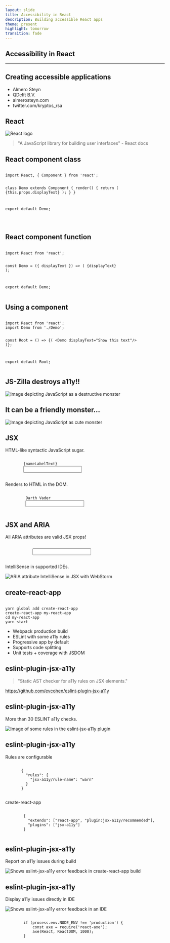 ```yaml
---
layout: slide
title: Accessibility in React
description: Building accessible React apps
theme: present
highlight: tomorrow
transition: fade
---
```


<section id="main">
<h1>Accessibility in React</h1>
<hr>
<h2>Creating accessible applications</h2>
<ul>
    <li>Almero Steyn</li>
    <li>QDelft B.V.</li>
    <li>almerosteyn.com</li>
    <li>twitter.com/kryptos_rsa</li>
</ul>
</section>
<section>
<h1>React</h1>
<img src="/css/images/2017-05-11-accessible-react/react-logo.svg" alt="React logo" style="max-width: 20%"/>
<blockquote>
"A JavaScript library for building user interfaces" - React docs
</blockquote>
</section>
<section>
<h1>React component class</h1>
<pre><code class="javascript" data-trim>
import React, { Component } from 'react';

class Demo extends Component {
    render() {
        return (
            <span>{this.props.displayText}</span>
        );
    }
}

export default Demo;

</code></pre>
</section>
<section>
<h1>React component function</h1>
<pre><code class="javascript" data-trim>
import React from 'react';

const Demo = ({ displayText }) => (
    <span>{displayText}</span>
);

export default Demo;
</code></pre>
</section>
<section>
<h1>Using a component</h1>
<pre><code class="javascript" data-trim>
import React from 'react';
import Demo from './Demo';

const Root = () => {(
     &lt;Demo displayText="Show this text"/>
)};

export default Root;
</code></pre>
</section>
<section>
<h1>JS-Zilla destroys a11y!!</h1>
<img src="/css/images/2017-05-11-accessible-react/godzilla.jpg" alt="Image depicting JavaScript as a destructive monster"/>
</section>
<section>
<h1>It can be a friendly monster...</h1>
<img src="/css/images/2017-05-11-accessible-react/friendly-monster2.jpg" alt="Image depicting JavaScript as cute monster"/>
</section>
<section>
    <h1>JSX</h1>
    <p>HTML-like syntactic JavaScript sugar.</p>
    <pre><code class="html" data-trim>
        <label htmlFor={nameId}>{nameLabelText}</label>
        <input id={nameId} type="text" />
    </code></pre>
    Renders to HTML in the DOM.
    <pre><code class="html" data-trim>
         <label for="name">Darth Vader</label>
         <input id="name" type="text" />
    </code></pre>
</section>
<section>
    <h1>JSX and ARIA</h1>
    <p>All ARIA attributes are valid JSX props!</p>
    <pre><code class="html" data-trim>
            <input id={nameId} aria-label={accessibleLabel} type="text" />
    </code></pre>
    <p>IntelliSense in supported IDEs.</p>
    <img src="/css/images/2017-05-11-accessible-react/IDE-intellisense.png" alt="ARIA attribute IntelliSense in JSX with WebStorm"/>
</section>
<section>
<h1 class="no-capitalize">create-react-app</h1>
<pre><code class="javascript" data-trim>
yarn global add create-react-app
create-react-app my-react-app
cd my-react-app
yarn start
</code></pre>
<ul>
    <li>Webpack production build</li>
    <li>ESLint with some a11y rules</li>
    <li>Progressive app by default</li>
    <li>Supports code splitting</li>
    <li>Unit tests + coverage with JSDOM</li>
</ul>
</section>
<section>
<h1 class="no-capitalize">eslint-plugin-jsx-a11y</h1>
<blockquote>
"Static AST checker for a11y rules on JSX elements."
</blockquote>
<a href="https://github.com/evcohen/eslint-plugin-jsx-a11y">https://github.com/evcohen/eslint-plugin-jsx-a11y</a>
</section>
<section>
<h1 class="no-capitalize">eslint-plugin-jsx-a11y</h1>
<p>More than 30 ESLINT a11y checks.</p>
<img class="nomax" src="/css/images/2017-05-11-accessible-react/jsxa11y.png" alt="Image of some rules in the eslint-jsx-a11y plugin"/>
</section>
<section>
<h1 class="no-capitalize">eslint-plugin-jsx-a11y</h1>
<p>Rules are configurable</p>
    <pre><code class="json" data-trim>
       {
         "rules": {
           "jsx-a11y/rule-name": "warn"
         }
       }
    </code></pre>
<p>create-react-app</p>
 <pre><code class="json" data-trim>
        {
          "extends": ["react-app", "plugin:jsx-a11y/recommended"],
          "plugins": ["jsx-a11y"]
        }
    </code></pre>
</section>
<section>
<h1 class="no-capitalize">eslint-plugin-jsx-a11y</h1>
<p>Report on a11y issues during build</p>
<img class="nomax" src="/css/images/2017-05-11-accessible-react/jsxa11ywebpack.png" alt="Shows eslint-jsx-a11y error feedback in create-react-app build"/>
</section>
<section>
<h1 class="no-capitalize">eslint-plugin-jsx-a11y</h1>
<p>Display a11y issues directly in IDE</p>
<img class="nomax" src="/css/images/2017-05-11-accessible-react/jsxa11yIDE.png" alt="Shows eslint-jsx-a11y error feedback in an IDE"/>
</section>
<section>
    <pre><code class="javascript" data-trim>
        if (process.env.NODE_ENV !== 'production') {
            const axe = require('react-axe');
            axe(React, ReactDOM, 1000);
        }
    </code></pre>
</section>